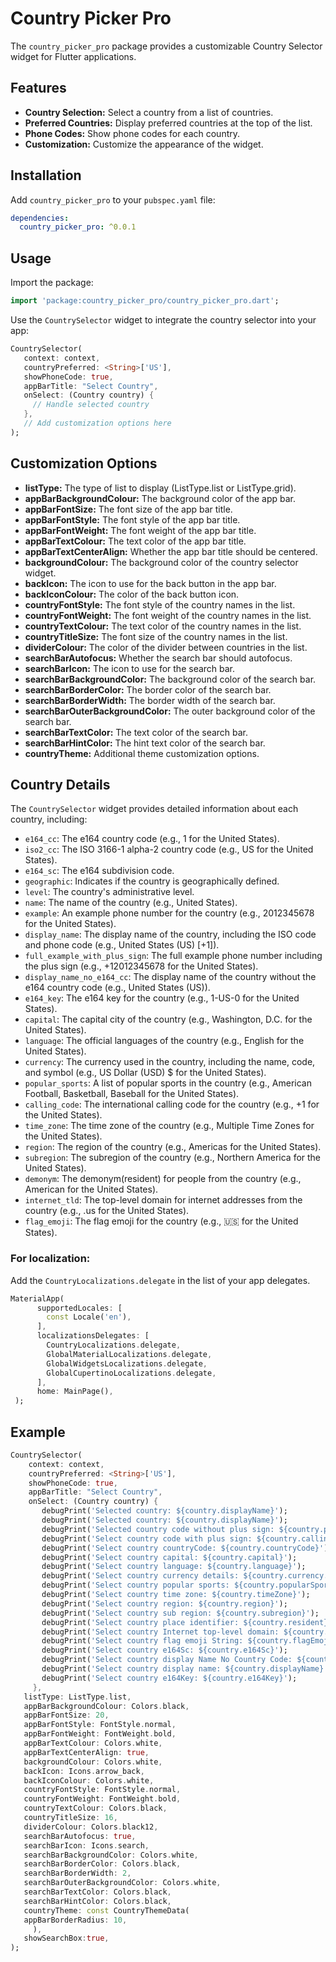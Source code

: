 # Country Picker Pro

The `country_picker_pro` package provides a customizable Country Selector widget for Flutter
applications.

## Features

- **Country Selection:** Select a country from a list of countries.
- **Preferred Countries:** Display preferred countries at the top of the list.
- **Phone Codes:** Show phone codes for each country.
- **Customization:** Customize the appearance of the widget.

## Installation

Add `country_picker_pro` to your `pubspec.yaml` file:

```yaml
dependencies:
  country_picker_pro: ^0.0.1
```

## Usage

Import the package:

```dart
import 'package:country_picker_pro/country_picker_pro.dart';
```

Use the `CountrySelector` widget to integrate the country selector into your app:

```dart
CountrySelector(
   context: context,
   countryPreferred: <String>['US'],
   showPhoneCode: true,
   appBarTitle: "Select Country",
   onSelect: (Country country) {
     // Handle selected country
   },
   // Add customization options here
);
```

## Customization Options

- **listType:** The type of list to display (ListType.list or ListType.grid).
- **appBarBackgroundColour:** The background color of the app bar.
- **appBarFontSize:** The font size of the app bar title.
- **appBarFontStyle:** The font style of the app bar title.
- **appBarFontWeight:** The font weight of the app bar title.
- **appBarTextColour:** The text color of the app bar title.
- **appBarTextCenterAlign:** Whether the app bar title should be centered.
- **backgroundColour:** The background color of the country selector widget.
- **backIcon:** The icon to use for the back button in the app bar.
- **backIconColour:** The color of the back button icon.
- **countryFontStyle:** The font style of the country names in the list.
- **countryFontWeight:** The font weight of the country names in the list.
- **countryTextColour:** The text color of the country names in the list.
- **countryTitleSize:** The font size of the country names in the list.
- **dividerColour:** The color of the divider between countries in the list.
- **searchBarAutofocus:** Whether the search bar should autofocus.
- **searchBarIcon:** The icon to use for the search bar.
- **searchBarBackgroundColor:** The background color of the search bar.
- **searchBarBorderColor:** The border color of the search bar.
- **searchBarBorderWidth:** The border width of the search bar.
- **searchBarOuterBackgroundColor:** The outer background color of the search bar.
- **searchBarTextColor:** The text color of the search bar.
- **searchBarHintColor:** The hint text color of the search bar.
- **countryTheme:** Additional theme customization options.

## Country Details

The `CountrySelector` widget provides detailed information about each country, including:

- `e164_cc`: The e164 country code (e.g., 1 for the United States).
- `iso2_cc`: The ISO 3166-1 alpha-2 country code (e.g., US for the United States).
- `e164_sc`: The e164 subdivision code.
- `geographic`: Indicates if the country is geographically defined.
- `level`: The country's administrative level.
- `name`: The name of the country (e.g., United States).
- `example`: An example phone number for the country (e.g., 2012345678 for the United States).
- `display_name`: The display name of the country, including the ISO code and phone code (e.g.,
  United States (US) [+1]).
- `full_example_with_plus_sign`: The full example phone number including the plus sign (e.g.,
  +12012345678 for the United States).
- `display_name_no_e164_cc`: The display name of the country without the e164 country code (e.g.,
  United States (US)).
- `e164_key`: The e164 key for the country (e.g., 1-US-0 for the United States).
- `capital`: The capital city of the country (e.g., Washington, D.C. for the United States).
- `language`: The official languages of the country (e.g., English for the United States).
- `currency`: The currency used in the country, including the name, code, and symbol (e.g., US
  Dollar (USD) $ for the United States).
- `popular_sports`: A list of popular sports in the country (e.g., American Football, Basketball,
  Baseball for the United States).
- `calling_code`: The international calling code for the country (e.g., +1 for the United States).
- `time_zone`: The time zone of the country (e.g., Multiple Time Zones for the United States).
- `region`: The region of the country (e.g., Americas for the United States).
- `subregion`: The subregion of the country (e.g., Northern America for the United States).
- `demonym`: The demonym(resident) for people from the country (e.g., American for the United States).
- `internet_tld`: The top-level domain for internet addresses from the country (e.g., .us for the
  United States).
- `flag_emoji`: The flag emoji for the country (e.g., 🇺🇸 for the United States).


### For localization:
Add the `CountryLocalizations.delegate` in the list of your app delegates.
```Dart
MaterialApp(
      supportedLocales: [
        const Locale('en'),
      ],
      localizationsDelegates: [
        CountryLocalizations.delegate,
        GlobalMaterialLocalizations.delegate,
        GlobalWidgetsLocalizations.delegate,
        GlobalCupertinoLocalizations.delegate,
      ],
      home: MainPage(),
 );
```

## Example

```dart
CountrySelector(
    context: context,
    countryPreferred: <String>['US'],
    showPhoneCode: true,
    appBarTitle: "Select Country",
    onSelect: (Country country) {
       debugPrint('Selected country: ${country.displayName}');
       debugPrint('Selected country: ${country.displayName}');
       debugPrint('Selected country code without plus sign: ${country.phoneCode}');
       debugPrint('Select country code with plus sign: ${country.callingCode}');
       debugPrint('Select country countryCode: ${country.countryCode}');
       debugPrint('Select country capital: ${country.capital}');
       debugPrint('Select country language: ${country.language}');
       debugPrint('Select country currency details: ${country.currency.toString()}');
       debugPrint('Select country popular sports: ${country.popularSports.toString()}');
       debugPrint('Select country time zone: ${country.timeZone}');
       debugPrint('Select country region: ${country.region}');
       debugPrint('Select country sub region: ${country.subregion}');
       debugPrint('Select country place identifier: ${country.resident}');
       debugPrint('Select country Internet top-level domain: ${country.internetTld}');
       debugPrint('Select country flag emoji String: ${country.flagEmojiText}');
       debugPrint('Select country e164Sc: ${country.e164Sc}');
       debugPrint('Select country display Name No Country Code: ${country.displayNameNoCountryCode}');
       debugPrint('Select country display name: ${country.displayName}');
       debugPrint('Select country e164Key: ${country.e164Key}');
     },
   listType: ListType.list,
   appBarBackgroundColour: Colors.black,
   appBarFontSize: 20,
   appBarFontStyle: FontStyle.normal,
   appBarFontWeight: FontWeight.bold,
   appBarTextColour: Colors.white,
   appBarTextCenterAlign: true,
   backgroundColour: Colors.white,
   backIcon: Icons.arrow_back,
   backIconColour: Colors.white,
   countryFontStyle: FontStyle.normal,
   countryFontWeight: FontWeight.bold,
   countryTextColour: Colors.black,
   countryTitleSize: 16,
   dividerColour: Colors.black12,
   searchBarAutofocus: true,
   searchBarIcon: Icons.search,
   searchBarBackgroundColor: Colors.white,
   searchBarBorderColor: Colors.black,
   searchBarBorderWidth: 2,
   searchBarOuterBackgroundColor: Colors.white,
   searchBarTextColor: Colors.black,
   searchBarHintColor: Colors.black,
   countryTheme: const CountryThemeData(
   appBarBorderRadius: 10,
     ),
   showSearchBox:true,
);
```